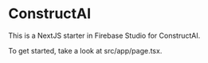 # ConstructAI

This is a NextJS starter in Firebase Studio for ConstructAI.

To get started, take a look at src/app/page.tsx.

